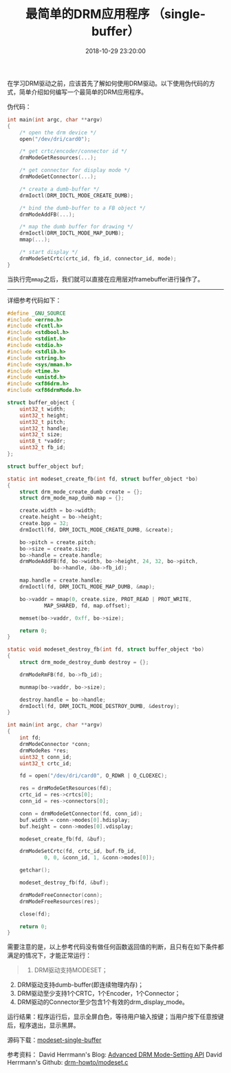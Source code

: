 ﻿---
title:  "最简单的DRM应用程序 （single-buffer）"
date:   2018-10-29 23:20:00
categories: text
---

在学习DRM驱动之前，应该首先了解如何使用DRM驱动。以下使用伪代码的方式，简单介绍如何编写一个最简单的DRM应用程序。

伪代码：
```c
int main(int argc, char **argv)
{
    /* open the drm device */
	open("/dev/dri/card0");

    /* get crtc/encoder/connector id */
	drmModeGetResources(...);

    /* get connector for display mode */
	drmModeGetConnector(...);

    /* create a dumb-buffer */
	drmIoctl(DRM_IOCTL_MODE_CREATE_DUMB);

    /* bind the dumb-buffer to a FB object */
	drmModeAddFB(...);

    /* map the dumb buffer for drawing */
	drmIoctl(DRM_IOCTL_MODE_MAP_DUMB);
	mmap(...);

    /* start display */
    drmModeSetCrtc(crtc_id, fb_id, connector_id, mode);
}
```


当执行完`mmap`之后，我们就可以直接在应用层对framebuffer进行操作了。

----------

详细参考代码如下：
```c
#define _GNU_SOURCE
#include <errno.h>
#include <fcntl.h>
#include <stdbool.h>
#include <stdint.h>
#include <stdio.h>
#include <stdlib.h>
#include <string.h>
#include <sys/mman.h>
#include <time.h>
#include <unistd.h>
#include <xf86drm.h>
#include <xf86drmMode.h>

struct buffer_object {
	uint32_t width;
	uint32_t height;
	uint32_t pitch;
	uint32_t handle;
	uint32_t size;
	uint8_t *vaddr;
	uint32_t fb_id;
};

struct buffer_object buf;

static int modeset_create_fb(int fd, struct buffer_object *bo)
{
	struct drm_mode_create_dumb create = {};
 	struct drm_mode_map_dumb map = {};

	create.width = bo->width;
	create.height = bo->height;
	create.bpp = 32;
	drmIoctl(fd, DRM_IOCTL_MODE_CREATE_DUMB, &create);

	bo->pitch = create.pitch;
	bo->size = create.size;
	bo->handle = create.handle;
	drmModeAddFB(fd, bo->width, bo->height, 24, 32, bo->pitch,
			   bo->handle, &bo->fb_id);

	map.handle = create.handle;
	drmIoctl(fd, DRM_IOCTL_MODE_MAP_DUMB, &map);

	bo->vaddr = mmap(0, create.size, PROT_READ | PROT_WRITE,
			MAP_SHARED, fd, map.offset);

	memset(bo->vaddr, 0xff, bo->size);

	return 0;
}

static void modeset_destroy_fb(int fd, struct buffer_object *bo)
{
	struct drm_mode_destroy_dumb destroy = {};

	drmModeRmFB(fd, bo->fb_id);

	munmap(bo->vaddr, bo->size);

	destroy.handle = bo->handle;
	drmIoctl(fd, DRM_IOCTL_MODE_DESTROY_DUMB, &destroy);
}

int main(int argc, char **argv)
{
	int fd;
	drmModeConnector *conn;
	drmModeRes *res;
	uint32_t conn_id;
	uint32_t crtc_id;

	fd = open("/dev/dri/card0", O_RDWR | O_CLOEXEC);

	res = drmModeGetResources(fd);
	crtc_id = res->crtcs[0];
	conn_id = res->connectors[0];

	conn = drmModeGetConnector(fd, conn_id);
	buf.width = conn->modes[0].hdisplay;
	buf.height = conn->modes[0].vdisplay;

	modeset_create_fb(fd, &buf);

	drmModeSetCrtc(fd, crtc_id, buf.fb_id,
			0, 0, &conn_id, 1, &conn->modes[0]);

	getchar();

	modeset_destroy_fb(fd, &buf);

	drmModeFreeConnector(conn);
	drmModeFreeResources(res);

	close(fd);

	return 0;
}
```
需要注意的是，以上参考代码没有做任何函数返回值的判断，且只有在如下条件都满足的情况下，才能正常运行：
> 1. DRM驱动支持MODESET；
2. DRM驱动支持dumb-buffer(即连续物理内存)；
3. DRM驱动至少支持1个CRTC，1个Encoder，1个Connector；
4. DRM驱动的Connector至少包含1个有效的drm_display_mode。

运行结果：程序运行后，显示全屏白色，等待用户输入按键；当用户按下任意按键后，程序退出，显示黑屏。

源码下载：[modeset-single-buffer][1]

参考资料：
David Herrmann's Blog: [Advanced DRM Mode-Setting API][2]
David Herrmann's Github: [drm-howto/modeset.c][3] 


  [1]: https://github.com/hexiaolong2008/sample-code/tree/master/drm/application/modeset-single-buffer
  [2]: https://dvdhrm.wordpress.com/2012/12/21/advanced-drm-mode-setting-api/
  [3]: https://github.com/dvdhrm/docs/blob/master/drm-howto/modeset.c